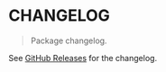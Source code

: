 # CHANGELOG

> Package changelog.

See [GitHub Releases](https://github.com/stdlib-js/streams-node-from-constant/releases) for the changelog.